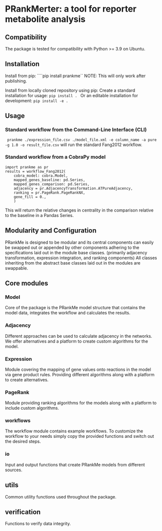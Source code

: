# PRankMerter: a tool for reporter metabolite analysis

## Compatibility
The package is tested for compatibility with Python >= 3.9 on Ubuntu.

## Installation
Install from pip:
````pip install prankme``
NOTE: This will only work after publishing. 

Install from locally cloned repository using pip: 
Create a standard installation for usage: ```pip install . ```
Or an editable installation for development: ```pip install -e .```


## Usage

### Standard workflow from the Command-Line Interface (CLI)
` prankme ./expression_file.csv ./model_file.xml -e column_name -a pure -g 1.0 -o result_file.csv`
will run the standard Fang2012 workflow.

### Standard workflow from a CobraPy model
```
import prankme as pr
results = workflow_Fang2012(
    cobra_model: cobra.Model,
    mapped_genes_baseline: pd.Series,
    mapped_genes_comparison: pd.Series,
    adjacency = pr.AdjacencyTransformation.ATPureAdjacency,
    ranking = pr.PageRank.PageRankNX,
    gene_fill = 0.,
    )
```
This will return the relative changes in centrality in the comparison relative to the baseline in a Pandas Series.

## Modularity and Configuration
PRankMe is designed to be modular and its central components can easily be swapped out or appended by other components adhering to the specifications laid out in the module base classes. (primarily adjacency transformation, expression integration, and ranking components)
All classes inheriting from the abstract base classes laid out in the modules are swappable.

## Core modules
### Model
Core of the package is the PRankMe model structure that contains the model data, integrates the workflow and calculates the results.
### Adjacency
Different approaches can be used to calculate adjacency in the networks.
We offer alternatives and a platform to create custom algorithms for the model.
### Expression
Module covering the mapping of gene values onto reactions in the model via gene product rules.
Providing different algorithms along with a platform to create alternatives.
### PageRank
Module providing ranking algorithms for the models along with a platform to include custom algorithms.
### workflows
The workflow module contains example workflows.
To customize the workflow to your needs simply copy the provided functions and switch out the desired steps.
### io
Input and output functions that create PRankMe models from different sources.
## utils
Common utility functions used throughout the package.
## verification
Functions to verify data integrity.